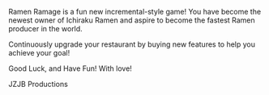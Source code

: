 Ramen Ramage is a fun new incremental-style game! You have become the newest owner of Ichiraku Ramen and aspire to become the fastest Ramen producer in the world.

Continuously upgrade your restaurant by buying new features to help you achieve your goal!

Good Luck, and Have Fun! With love!

JZJB Productions
